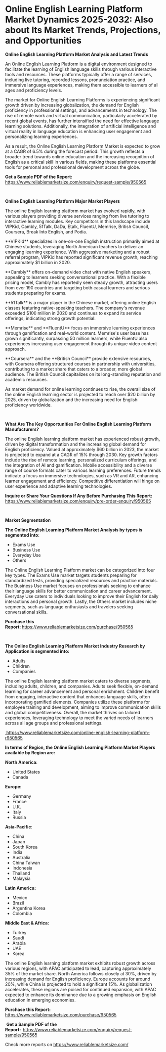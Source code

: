 <p><h1>Online English Learning Platform Market Dynamics 2025-2032: Also about Its Market Trends, Projections, and Opportunities</h1></p><p><strong>Online English Learning Platform Market Analysis and Latest Trends</strong></p>
<p><p>An Online English Learning Platform is a digital environment designed to facilitate the learning of English language skills through various interactive tools and resources. These platforms typically offer a range of services, including live tutoring, recorded lessons, pronunciation practice, and immersive language experiences, making them accessible to learners of all ages and proficiency levels.</p><p>The market for Online English Learning Platforms is experiencing significant growth driven by increasing globalization, the demand for English proficiency in professional settings, and advancements in technology. The rise of remote work and virtual communication, particularly accelerated by recent global events, has further intensified the need for effective language learning solutions. Additionally, the integration of artificial intelligence and virtual reality in language education is enhancing user engagement and personalizing learning experiences.</p><p>As a result, the Online English Learning Platform Market is expected to grow at a CAGR of 6.5% during the forecast period. This growth reflects a broader trend towards online education and the increasing recognition of English as a critical skill in various fields, making these platforms essential tools for personal and professional development across the globe.</p></p>
<p><strong>Get a Sample PDF of the Report:&nbsp;</strong> <a href="https://www.reliablemarketsize.com/enquiry/request-sample/950565?utm_campaign=2336&utm_medium=2&utm_source=Github&utm_content=ia&utm_term=06032025&utm_id=online-english-learning-platform">https://www.reliablemarketsize.com/enquiry/request-sample/950565</a></p>
<p>&nbsp;</p>
<p><strong>Online English Learning Platform Major Market Players</strong></p>
<p><p>The online English learning platform market has evolved rapidly, with various players providing diverse services ranging from live tutoring to interactive learning modules. Key competitors in this landscape include VIPKid, Cambly, 51Talk, DaDa, Etalk, FluentU, Memrise, British Council, Coursera, Break Into English, and Podia. </p><p>**VIPKid** specializes in one-on-one English instruction primarily aimed at Chinese students, leveraging North American teachers to deliver an engaging learning experience. With aggressive marketing and a robust referral program, VIPKid has reported significant revenue growth, reaching approximately $1 billion in 2020. </p><p>**Cambly** offers on-demand video chat with native English speakers, appealing to learners seeking conversational practice. With a flexible pricing model, Cambly has reportedly seen steady growth, attracting users from over 190 countries and targeting both casual learners and serious students preparing for exams.</p><p>**51Talk** is a major player in the Chinese market, offering online English classes featuring native-speaking teachers. The company's revenue exceeded $100 million in 2020 and continues to expand its service offerings, indicating strong growth potential.</p><p>**Memrise** and **FluentU** focus on immersive learning experiences through gamification and real-world content. Memrise's user base has grown significantly, surpassing 50 million learners, while FluentU also experiences increasing user engagement through its unique video content approach.</p><p>**Coursera** and the **British Council** provide extensive resources, with Coursera offering structured courses in partnership with universities, contributing to a market share that caters to a broader, more global audience. The British Council capitalizes on its long-standing reputation and academic resources.</p><p>As market demand for online learning continues to rise, the overall size of the online English learning sector is projected to reach over $20 billion by 2025, driven by globalization and the increasing need for English proficiency worldwide.</p></p>
<p>&nbsp;</p>
<p><strong>What Are The Key Opportunities For Online English Learning Platform Manufacturers?</strong></p>
<p><p>The online English learning platform market has experienced robust growth, driven by digital transformation and the increasing global demand for English proficiency. Valued at approximately $60 billion in 2023, the market is projected to expand at a CAGR of 15% through 2030. Key growth factors include the rise of remote learning, personalized curriculum offerings, and the integration of AI and gamification. Mobile accessibility and a diverse range of course formats cater to various learning preferences. Future trends indicate a focus on immersive technologies, such as VR and AR, enhancing learner engagement and efficiency. Competitive differentiation will hinge on user experience and adaptive learning technologies.</p></p>
<p><strong>Inquire or Share Your Questions If Any Before Purchasing This Report:</strong> <a href="https://www.reliablemarketsize.com/enquiry/pre-order-enquiry/950565?utm_campaign=2336&utm_medium=2&utm_source=Github&utm_content=ia&utm_term=06032025&utm_id=online-english-learning-platform">https://www.reliablemarketsize.com/enquiry/pre-order-enquiry/950565</a></p>
<p>&nbsp;</p>
<p><strong>Market Segmentation</strong></p>
<p><strong>The Online English Learning Platform Market Analysis by types is segmented into:</strong></p>
<p><ul><li>Exams Use</li><li>Business Use</li><li>Everyday Use</li><li>Others</li></ul></p>
<p><p>The Online English Learning Platform market can be categorized into four key types. The Exams Use market targets students preparing for standardized tests, providing specialized resources and practice materials. The Business Use market focuses on professionals seeking to enhance their language skills for better communication and career advancement. Everyday Use caters to individuals looking to improve their English for daily interactions and personal growth. Lastly, the Others market includes niche segments, such as language enthusiasts and travelers seeking conversational skills.</p></p>
<p><strong>Purchase this Report:&nbsp;</strong><a href="https://www.reliablemarketsize.com/purchase/950565?utm_campaign=2336&utm_medium=2&utm_source=Github&utm_content=ia&utm_term=06032025&utm_id=online-english-learning-platform">https://www.reliablemarketsize.com/purchase/950565</a></p>
<p>&nbsp;</p>
<p><strong>The Online English Learning Platform Market Industry Research by Application is segmented into:</strong></p>
<p><ul><li>Adults</li><li>Children</li><li>Companies</li></ul></p>
<p><p>The online English learning platform market caters to diverse segments, including adults, children, and companies. Adults seek flexible, on-demand learning for career advancement and personal enrichment. Children benefit from engaging, interactive content that enhances language skills, often incorporating gamified elements. Companies utilize these platforms for employee training and development, aiming to improve communication skills and global competitiveness. Overall, the market thrives on tailored experiences, leveraging technology to meet the varied needs of learners across all age groups and professional settings.</p></p>
<p><a href="https://www.reliablemarketsize.com/online-english-learning-platform-r950565?utm_campaign=2336&utm_medium=2&utm_source=Github&utm_content=ia&utm_term=06032025&utm_id=online-english-learning-platform">&nbsp;https://www.reliablemarketsize.com/online-english-learning-platform-r950565</a></p>
<p><strong>In terms of Region, the Online English Learning Platform Market Players available by Region are:</strong></p>
<p>
    <p> <strong> North America: </strong>
        <ul>
            <li>United States</li>
            <li>Canada</li>
        </ul>
        </p> 
    <p> <strong> Europe: </strong>
        <ul>
            <li>Germany</li>
            <li>France</li>
            <li>U.K.</li>
            <li>Italy</li>
            <li>Russia</li>
        </ul>
        </p> 
    <p> <strong> Asia-Pacific: </strong>
        <ul>
            <li>China</li>
            <li>Japan</li>
            <li>South Korea</li>
            <li>India</li>
            <li>Australia</li>
            <li>China Taiwan</li>
            <li>Indonesia</li>
            <li>Thailand</li>
            <li>Malaysia</li>
        </ul>
        </p> 
    <p> <strong> Latin America: </strong>
        <ul>
            <li>Mexico</li>
            <li>Brazil</li>
            <li>Argentina Korea</li>
            <li>Colombia</li>
        </ul>
        </p> 
    <p> <strong> Middle East & Africa: </strong>
        <ul>
            <li>Turkey</li>
            <li>Saudi</li>
            <li>Arabia</li>
            <li>UAE</li>
            <li>Korea</li>
        </ul>
    </p>
    </p>
<p><p>The online English learning platform market exhibits robust growth across various regions, with APAC anticipated to lead, capturing approximately 35% of the market share. North America follows closely at 30%, driven by increasing demand for English proficiency. Europe accounts for around 20%, while China is projected to hold a significant 15%. As globalization accelerates, these regions are poised for continued expansion, with APAC expected to enhance its dominance due to a growing emphasis on English education in emerging economies.</p></p>
<p><strong>Purchase this Report: </strong><a href="https://www.reliablemarketsize.com/purchase/950565?utm_campaign=2336&utm_medium=2&utm_source=Github&utm_content=ia&utm_term=06032025&utm_id=online-english-learning-platform">https://www.reliablemarketsize.com/purchase/950565</a></p>
<p>&nbsp;<strong>Get a Sample PDF of the Report:&nbsp;&nbsp;</strong><a href="https://www.reliablemarketsize.com/enquiry/request-sample/950565?utm_campaign=2336&utm_medium=2&utm_source=Github&utm_content=ia&utm_term=06032025&utm_id=online-english-learning-platform">https://www.reliablemarketsize.com/enquiry/request-sample/950565</a></p>
<p><strong></strong></p>
<p>Check more reports on <a href="https://www.reliablemarketsize.com/?utm_campaign=2336&utm_medium=2&utm_source=Github&utm_content=ia&utm_term=06032025&utm_id=online-english-learning-platform">https://www.reliablemarketsize.com/</a></p>